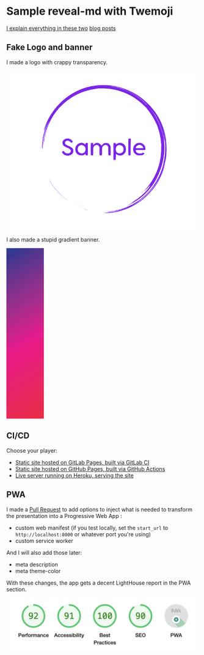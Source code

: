 # Sample reveal-md with Twemoji

[I explain everything in these two](https://lacourt.dev/2019/03/12/) [blog posts](https://lacourt.dev/2019/03/14/)

## Fake Logo and banner

I made a logo with crappy transparency.

![fake logo](./header-logo.png)

I also made a stupid gradient banner.

![fake banner](./header-banner.png)

## CI/CD

Choose your player:
- [Static site hosted on GitLab Pages, built via GitLab CI](.gitlab-ci.yml) 
- [Static site hosted on GitHub Pages, built via GitHub Actions](.github/workflows/main.yml)
- [Live server running on Heroku, serving the site](Procfile)

## PWA

I made a [Pull Request](https://github.com/webpro/reveal-md/pull/405) to add options to inject what is needed to transform the presentation into a Progressive Web App :

- custom web manifest (if you test locally, set the `start_url` to `http://localhost:8000` or whatever port you're using)
- custom service worker

And I will also add those later:
- meta description
- meta theme-color

With these changes, the app gets a decent LightHouse report in the PWA section.

![LightHouse report](lh-report.jpg)